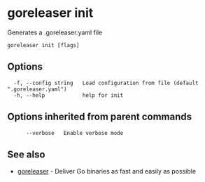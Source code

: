 # goreleaser init

Generates a .goreleaser.yaml file

```
goreleaser init [flags]
```

## Options

```
  -f, --config string   Load configuration from file (default ".goreleaser.yaml")
  -h, --help            help for init
```

## Options inherited from parent commands

```
      --verbose   Enable verbose mode
```

## See also

* [goreleaser](goreleaser.md)	 - Deliver Go binaries as fast and easily as possible

